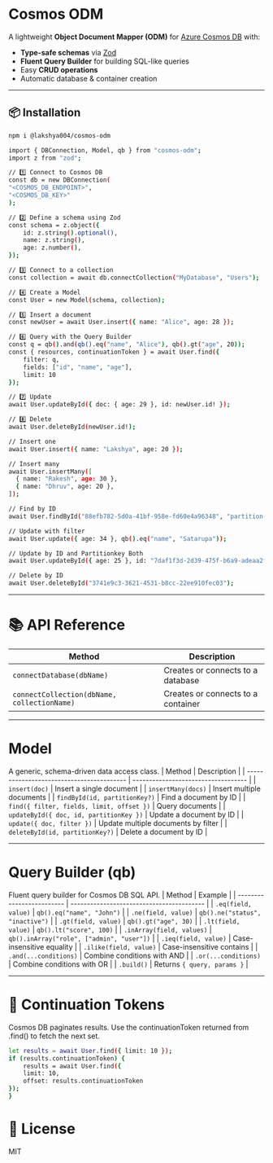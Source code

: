 # Cosmos ODM

A lightweight **Object Document Mapper (ODM)** for [Azure Cosmos DB](https://learn.microsoft.com/en-us/azure/cosmos-db/introduction) with:

- **Type-safe schemas** via [Zod](https://zod.dev/)
- **Fluent Query Builder** for building SQL-like queries
- Easy **CRUD operations**
- Automatic database & container creation

---

## 📦 Installation

```bash
npm i @lakshya004/cosmos-odm
```

```bash
import { DBConnection, Model, qb } from "cosmos-odm";
import z from "zod";

// 1️⃣ Connect to Cosmos DB
const db = new DBConnection(
"<COSMOS_DB_ENDPOINT>",
"<COSMOS_DB_KEY>"
);

// 2️⃣ Define a schema using Zod
const schema = z.object({
    id: z.string().optional(),
    name: z.string(),
    age: z.number(),
});

// 3️⃣ Connect to a collection
const collection = await db.connectCollection("MyDatabase", "Users");

// 4️⃣ Create a Model
const User = new Model(schema, collection);

// 5️⃣ Insert a document
const newUser = await User.insert({ name: "Alice", age: 28 });

// 6️⃣ Query with the Query Builder
const q = qb().and(qb().eq("name", "Alice"), qb().gt("age", 20));
const { resources, continuationToken } = await User.find({
    filter: q,
    fields: ["id", "name", "age"],
    limit: 10
});

// 7️⃣ Update
await User.updateById({ doc: { age: 29 }, id: newUser.id! });

// 8️⃣ Delete
await User.deleteById(newUser.id!);

// Insert one
await User.insert({ name: "Lakshya", age: 20 });

// Insert many
await User.insertMany([
  { name: "Rakesh", age: 30 },
  { name: "Dhruv", age: 20 },
]);

// Find by ID
await User.findById("88efb782-5d0a-41bf-958e-fd60e4a96348", "partition-Key");

// Update with filter
await User.update({ age: 34 }, qb().eq("name", "Satarupa"));

// Update by ID and Partitionkey Both
await User.updateById({ age: 25 }, id: "7daf1f3d-2d39-475f-b6a9-adeaa2f0a0a2", partitionKey: "partitionKey");

// Delete by ID
await User.deleteById("3741e9c3-3621-4531-b8cc-22ee910fec03");
```

---

# 📚 API Reference

| Method                                      | Description                        |
| ------------------------------------------- | ---------------------------------- |
| `connectDatabase(dbName)`                   | Creates or connects to a database  |
| `connectCollection(dbName, collectionName)` | Creates or connects to a container |

---

# Model

A generic, schema-driven data access class.
| Method | Description |
| ----------------------------------------- | ----------------------------------- |
| `insert(doc)` | Insert a single document |
| `insertMany(docs)` | Insert multiple documents |
| `findById(id, partitionKey?)` | Find a document by ID |
| `find({ filter, fields, limit, offset })` | Query documents |
| `updateById({ doc, id, partitionKey })` | Update a document by ID |
| `update({ doc, filter })` | Update multiple documents by filter |
| `deleteById(id, partitionKey?)` | Delete a document by ID |

---

# Query Builder (qb)

Fluent query builder for Cosmos DB SQL API.
| Method | Example |
| ------------------------- | ----------------------------------------- |
| `.eq(field, value)` | `qb().eq("name", "John")` |
| `.ne(field, value)` | `qb().ne("status", "inactive")` |
| `.gt(field, value)` | `qb().gt("age", 30)` |
| `.lt(field, value)` | `qb().lt("score", 100)` |
| `.inArray(field, values)` | `qb().inArray("role", ["admin", "user"])` |
| `.ieq(field, value)` | Case-insensitive equality |
| `.ilike(field, value)` | Case-insensitive contains |
| `.and(...conditions)` | Combine conditions with AND |
| `.or(...conditions)` | Combine conditions with OR |
| `.build()` | Returns `{ query, params }` |

---

# 🔹 Continuation Tokens

Cosmos DB paginates results.
Use the continuationToken returned from .find() to fetch the next set.

```bash
let results = await User.find({ limit: 10 });
if (results.continuationToken) {
    results = await User.find({
    limit: 10,
    offset: results.continuationToken
});
}
```

# 📄 License

MIT
